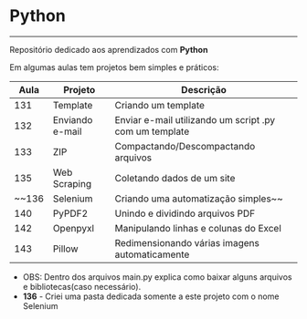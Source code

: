 # Python
***
 Repositório dedicado aos aprendizados com **Python**
 
 Em algumas aulas tem projetos bem simples e práticos:
 
  Aula | Projeto | Descrição
 ---| ---| ---|
 131 | Template | Criando um template 
 132 | Enviando e-mail | Enviar e-mail utilizando um script .py com um template
 133 | ZIP | Compactando/Descompactando arquivos
 135 | Web Scraping | Coletando dados de um site
 ~~136 | Selenium | Criando uma automatização simples~~
 140 | PyPDF2 | Unindo e dividindo arquivos PDF
 142 | Openpyxl | Manipulando linhas e colunas do Excel
 143 | Pillow | Redimensionando várias imagens automaticamente
 

 * OBS: Dentro dos arquivos main.py explica como baixar alguns arquivos e bibliotecas(caso necessário).
 * __136__ - Criei uma pasta dedicada somente a este projeto com o nome Selenium
